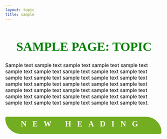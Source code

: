 ```yaml
---
layout: topic
title: sample
---
```

<h1 style="font-size:40px;color:green;text-align:center;font-family:'Impact'"> SAMPLE PAGE: TOPIC </h1>

<p style="font-size:16px;color:black;"> Sample text sample text sample text sample text sample text sample text sample text sample text sample text sample text sample text sample text sample text sample text sample text sample text sample text sample text sample text sample text sample text sample text sample text sample text sample text sample text sample text sample text sample text sample text sample text sample text sample text sample text sample text. </p>

<h1 style="border-radius:5px 50px;letter-spacing:19px;background:#73AD21;width:450px;height:45px;font-size:25px;;color:white;line-height:25px;padding-left:50px;padding-top:10px;font-family:'Trebuchet MS'"> NEW HEADING </h1>